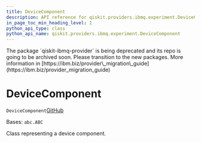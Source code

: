 ```yaml
---
title: DeviceComponent
description: API reference for qiskit.providers.ibmq.experiment.DeviceComponent
in_page_toc_min_heading_level: 1
python_api_type: class
python_api_name: qiskit.providers.ibmq.experiment.DeviceComponent
---
```


<Admonition title="Warning" type="caution">
  The package `qiskit-ibmq-provider` is being deprecated and its repo is going to be archived soon. Please transition to the new packages. More information in [https://ibm.biz/provider\_migration\_guide](https://ibm.biz/provider_migration_guide)
</Admonition>

# DeviceComponent

<span id="qiskit.providers.ibmq.experiment.DeviceComponent" />

`DeviceComponent`[GitHub](https://github.com/qiskit/qiskit/tree/stable/0.41/qiskit/providers/ibmq/experiment/device_component.py "view source code")

Bases: `abc.ABC`

Class representing a device component.

